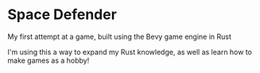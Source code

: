 # Space Defender
My first attempt at a game, built using the Bevy game engine in Rust

I'm using this a way to expand my Rust knowledge, as well as learn how to make games as a hobby!